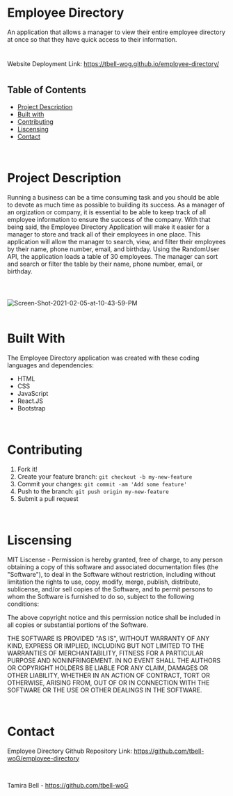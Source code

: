 # Employee Directory

An application that allows a manager to view their entire employee directory at once so that they have quick access to their information.
#

Website Deployment Link: https://tbell-wog.github.io/employee-directory/

#
## Table of Contents
* [Project Description](#description)
* [Built with](#installation)
* [Contributing](#contributing)
* [Liscensing](#liscensing)
* [Contact](#contact)

<br>

# Project Description
Running a business can be a time consuming task and you should be able to devote as much time as possible to building its success. As a manager of an orgization or company, it is essential to be able to keep track of all employee information to ensure the success of the company. With that being said, the Employee Directory Application will make it easier for a manager to store and track all of their employees in one place. This application will allow the manager to search, view, and filter their employees by their name, phone number, email, and birthday. Using the RandomUser API, the application loads a table of 30 employees. The manager can sort and search or filter the table by their name, phone number, email, or birthday.
#
<br>

<img src="https://i.ibb.co/LhGvWCG/Screen-Shot-2021-02-05-at-10-43-59-PM.png" alt="Screen-Shot-2021-02-05-at-10-43-59-PM" border="0">
<br>
<br>


# Built With
The Employee Directory application was created with these coding languages and dependencies:
* HTML
* CSS
* JavaScript
* React.JS
* Bootstrap

<br>

# Contributing
1. Fork it!
2. Create your feature branch: `git checkout -b my-new-feature`
3. Commit your changes: `git commit -am 'Add some feature'`
4. Push to the branch: `git push origin my-new-feature`
5. Submit a pull request

<br>

# Liscensing
MIT Liscense - Permission is hereby granted, free of charge, to any person obtaining a copy of this software and associated documentation files (the "Software"), to deal in the Software without restriction, including without limitation the rights to use, copy, modify, merge, publish, distribute, sublicense, and/or sell copies of the Software, and to permit persons to whom the Software is furnished to do so, subject to the following conditions:

The above copyright notice and this permission notice shall be included in all copies or substantial portions of the Software.

THE SOFTWARE IS PROVIDED "AS IS", WITHOUT WARRANTY OF ANY KIND, EXPRESS OR IMPLIED, INCLUDING BUT NOT LIMITED TO THE WARRANTIES OF MERCHANTABILITY, FITNESS FOR A PARTICULAR PURPOSE AND NONINFRINGEMENT. IN NO EVENT SHALL THE AUTHORS OR COPYRIGHT HOLDERS BE LIABLE FOR ANY CLAIM, DAMAGES OR OTHER LIABILITY, WHETHER IN AN ACTION OF CONTRACT, TORT OR OTHERWISE, ARISING FROM, OUT OF OR IN CONNECTION WITH THE SOFTWARE OR THE USE OR OTHER DEALINGS IN THE SOFTWARE.

<br>

# Contact
Employee Directory Github Repository Link: https://github.com/tbell-woG/employee-directory

<br>

Tamira Bell - https://github.com/tbell-woG

